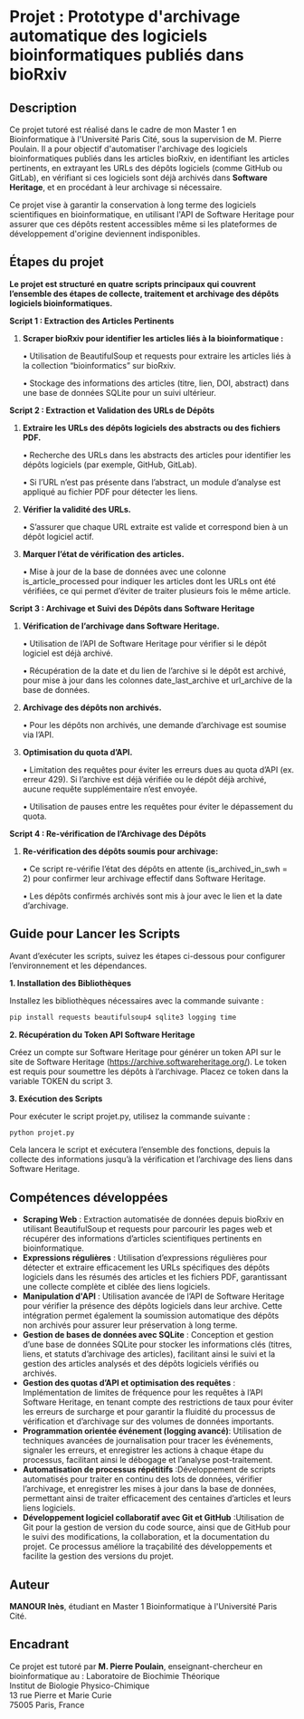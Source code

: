 # **Projet : Prototype d'archivage automatique des logiciels bioinformatiques publiés dans bioRxiv**

## **Description**

Ce projet tutoré est réalisé dans le cadre de mon Master 1 en Bioinformatique à l'Université Paris Cité, sous la supervision de M. Pierre Poulain. Il a pour objectif d'automatiser l'archivage des logiciels bioinformatiques publiés dans les articles bioRxiv, en identifiant les articles pertinents, en extrayant les URLs des dépôts logiciels (comme GitHub ou GitLab), en vérifiant si ces logiciels sont déjà archivés dans **Software Heritage**, et en procédant à leur archivage si nécessaire.

Ce projet vise à garantir la conservation à long terme des logiciels scientifiques en bioinformatique, en utilisant l'API de Software Heritage pour assurer que ces dépôts restent accessibles même si les plateformes de développement d'origine deviennent indisponibles.

## **Étapes du projet**

**Le projet est structuré en quatre scripts principaux qui couvrent l’ensemble des étapes de collecte, traitement et archivage des dépôts logiciels bioinformatiques.**

**Script 1 : Extraction des Articles Pertinents**
   
1. **Scraper bioRxiv pour identifier les articles liés à la bioinformatique :**
   
   •	Utilisation de BeautifulSoup et requests pour extraire les articles liés à la collection “bioinformatics” sur bioRxiv.
   
   •	Stockage des informations des articles (titre, lien, DOI, abstract) dans une base de données SQLite pour un suivi ultérieur.

   
**Script 2 : Extraction et Validation des URLs de Dépôts**

1. **Extraire les URLs des dépôts logiciels des abstracts ou des fichiers PDF.**

	•	Recherche des URLs dans les abstracts des articles pour identifier les dépôts logiciels (par exemple, GitHub, GitLab).

	•	Si l’URL n’est pas présente dans l’abstract, un module d’analyse est appliqué au fichier PDF pour détecter les liens.

2. **Vérifier la validité des URLs.**

	•	S’assurer que chaque URL extraite est valide et correspond bien à un dépôt logiciel actif.

3. **Marquer l’état de vérification des articles.**

	•	Mise à jour de la base de données avec une colonne is_article_processed pour indiquer les articles dont les URLs ont été vérifiées, ce qui permet d’éviter de traiter plusieurs fois le même article.



**Script 3 : Archivage et Suivi des Dépôts dans Software Heritage**
   
1. **Vérification de l’archivage dans Software Heritage.**
   
	•	Utilisation de l’API de Software Heritage pour vérifier si le dépôt logiciel est déjà archivé.

	•	Récupération de la date et du lien de l’archive si le dépôt est archivé, pour mise à jour dans les colonnes date_last_archive et url_archive de la base de données.

2. **Archivage des dépôts non archivés.**

	•	Pour les dépôts non archivés, une demande d’archivage est soumise via l’API.

4. **Optimisation du quota d’API.**

	•	Limitation des requêtes pour éviter les erreurs dues au quota d’API (ex. erreur 429). Si l’archive est déjà vérifiée ou le dépôt déjà archivé, aucune requête supplémentaire n’est envoyée.

	•	Utilisation de pauses entre les requêtes pour éviter le dépassement du quota.

**Script 4 : Re-vérification de l’Archivage des Dépôts**

1. **Re-vérification des dépôts soumis pour archivage:**
   
	•	Ce script re-vérifie l’état des dépôts en attente (is_archived_in_swh = 2) pour confirmer leur archivage effectif dans Software Heritage.

	•	Les dépôts confirmés archivés sont mis à jour avec le lien et la date d’archivage.

## **Guide pour Lancer les Scripts**

Avant d’exécuter les scripts, suivez les étapes ci-dessous pour configurer l’environnement et les dépendances.

**1. Installation des Bibliothèques**

Installez les bibliothèques nécessaires avec la commande suivante : 

```bash
pip install requests beautifulsoup4 sqlite3 logging time
```

**2. Récupération du Token API Software Heritage**

Créez un compte sur Software Heritage pour générer un token API sur le site de Software Heritage (https://archive.softwareheritage.org/). Le token est requis pour soumettre les dépôts à l’archivage. Placez ce token dans la variable TOKEN du script 3.

**3. Exécution des Scripts**

Pour exécuter le script projet.py, utilisez la commande suivante :
  
```bash
python projet.py
```
Cela lancera le script et exécutera l’ensemble des fonctions, depuis la collecte des informations jusqu’à la vérification et l’archivage des liens dans Software Heritage.

## **Compétences développées**
- **Scraping Web** :  Extraction automatisée de données depuis bioRxiv en utilisant BeautifulSoup et requests pour parcourir les pages web et récupérer des informations d’articles scientifiques pertinents en bioinformatique.
- **Expressions régulières** : Utilisation d’expressions régulières pour détecter et extraire efficacement les URLs spécifiques des dépôts logiciels dans les résumés des articles et les fichiers PDF, garantissant une collecte complète et ciblée des liens logiciels.
- **Manipulation d'API** : Utilisation avancée de l’API de Software Heritage pour vérifier la présence des dépôts logiciels dans leur archive. Cette intégration permet également la soumission automatique des dépôts non archivés pour assurer leur préservation à long terme.
- **Gestion de bases de données avec SQLite** : Conception et gestion d’une base de données SQLite pour stocker les informations clés (titres, liens, et statuts d’archivage des articles), facilitant ainsi le suivi et la gestion des articles analysés et des dépôts logiciels vérifiés ou archivés.
- **Gestion des quotas d’API et optimisation des requêtes** : Implémentation de limites de fréquence pour les requêtes à l’API Software Heritage, en tenant compte des restrictions de taux pour éviter les erreurs de surcharge et pour garantir la fluidité du processus de vérification et d’archivage sur des volumes de données importants.
- **Programmation orientée événement (logging avancé)**: Utilisation de techniques avancées de journalisation pour tracer les événements, signaler les erreurs, et enregistrer les actions à chaque étape du processus, facilitant ainsi le débogage et l’analyse post-traitement.
- **Automatisation de processus répétitifs** :Développement de scripts automatisés pour traiter en continu des lots de données, vérifier l’archivage, et enregistrer les mises à jour dans la base de données, permettant ainsi de traiter efficacement des centaines d’articles et leurs liens logiciels.
- **Développement logiciel collaboratif avec Git et GitHub** :Utilisation de Git pour la gestion de version du code source, ainsi que de GitHub pour le suivi des modifications, la collaboration, et la documentation du projet. Ce processus améliore la traçabilité des développements et facilite la gestion des versions du projet.


## **Auteur**
**MANOUR Inès**, étudiant en Master 1 Bioinformatique à l'Université Paris Cité.

## **Encadrant**
Ce projet est tutoré par **M. Pierre Poulain**, enseignant-chercheur en bioinformatique au :   Laboratoire de Biochimie Théorique  
                                                                                                Institut de Biologie Physico-Chimique  
                                                                                                13 rue Pierre et Marie Curie  
                                                                                                75005 Paris, France
